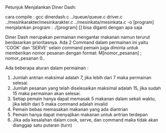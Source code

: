 Petunjuk Menjalankan Diner Dash:

cara compile : gcc dinerdash.c ../queue/queue.c driver.c ../mesinkarakter/mesinkarakter.c ../mesinkata/mesinkata.c -o [program]
menjalankan program : ./[program]
[] bisa diganti dengan apa saja

Diner Dash merupakan permainan mengantar makanan namun terurut berdasarkan prioritasnya.
Ada 2 Command dalam permainan ini yaitu 'COOK' dan 'SERVE'
selain command pemain juga diminta untuk memberikan nomor pesanan dengan format: M[nomor_pesanan] ; nomor_pesanan 0..

Ada beberapa aturan dalam permainan :
1. Jumlah antrian maksimal adalah 7, jika lebih dari 7 maka permainan selesai.
2. Jumlah pesanan yang telah diselesaikan maksimal adalah 15, jika sudah 15 maka permainan akan selesai.
3. Setiap pemain hanya dapat memasak 5 makanan dalam sekali waktu, jika lebih dari 5 maka command adalah invalid
4. Pemain bebas memasakan makanan yang ada diantrian
5. Pemain hanya dapat menyajikan makanan untuk antrian terdepan
6. Jika ada kesalahan dalam cook, serve, dan command maka tidak akan dianggap satu putaran (turn)
